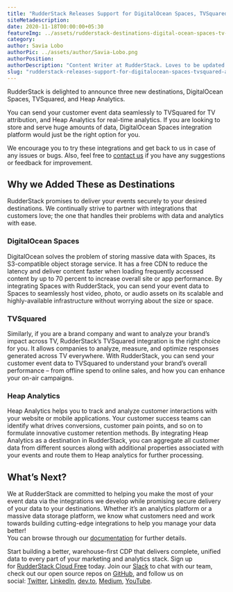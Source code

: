 ```yaml
---
title: "RudderStack Releases Support for DigitalOcean Spaces, TVSquared, and Heap.io"
siteMetadescription:
date: 2020-11-18T00:00:00+05:30
featureImg: ../assets/rudderstack-destinations-digital-ocean-spaces-tv-squared-heap.jpg
category: 
author: Savia Lobo
authorPic: ../assets/author/Savia-Lobo.png
authorPosition: 
authorDescription: "Content Writer at RudderStack. Loves to be updated with the tech happenings around the globe. Loves singing and composing songs. Believes in putting the art in smart."
slug: "rudderstack-releases-support-for-digitalocean-spaces-tvsquared-and-heap-io"
---
```

RudderStack is delighted to announce three new destinations, DigitalOcean Spaces, TVSquared, and Heap Analytics.  
  
You can send your customer event data seamlessly to TVSquared for TV attribution, and Heap Analytics for real-time analytics. If you are looking to store and serve huge amounts of data, DigitalOcean Spaces integration platform would just be the right option for you.  
  
We encourage you to try these integrations and get back to us in case of any issues or bugs. Also, feel free to [contact us](mailto:contact@rudderstack.com) if you have any suggestions or feedback for improvement.

Why we Added These as Destinations
----------------------------------

RudderStack promises to deliver your events securely to your desired destinations. We continually strive to partner with integrations that customers love; the one that handles their problems with data and analytics with ease. 

### DigitalOcean Spaces

DigitalOcean solves the problem of storing massive data with Spaces, its S3-compatible object storage service. It has a free CDN to reduce the latency and deliver content faster when loading frequently accessed content by up to 70 percent to increase overall site or app performance. By integrating Spaces with RudderStack, you can send your event data to Spaces to seamlessly host video, photo, or audio assets on its scalable and highly-available infrastructure without worrying about the size or space.

### TVSquared

Similarly, if you are a brand company and want to analyze your brand’s impact across TV, RudderStack’s TVSquared integration is the right choice for you. It allows companies to analyze, measure, and optimize responses generated across TV everywhere. With RudderStack, you can send your customer event data to TVSquared to understand your brand’s overall performance – from offline spend to online sales, and how you can enhance your on-air campaigns. 

### Heap Analytics

Heap Analytics helps you to track and analyze customer interactions with your website or mobile applications. Your customer success teams can identify what drives conversions, customer pain points, and so on to formulate innovative customer retention methods. By integrating Heap Analytics as a destination in RudderStack, you can aggregate all customer data from different sources along with additional properties associated with your events and route them to Heap analytics for further processing.

What’s Next?
------------

We at RudderStack are committed to helping you make the most of your event data via the integrations we develop while promising secure delivery of your data to your destinations. Whether it’s an analytics platform or a massive data storage platform, we know what customers need and work towards building cutting-edge integrations to help you manage your data better!  
You can browse through our [documentation](https://docs.rudderstack.com/destinations) for further details.

Start building a better, warehouse-first CDP that delivers complete, unified data to every part of your marketing and analytics stack. Sign up for [RudderStack Cloud Free](https://app.rudderlabs.com/signup?type=freetrial) today. Join our [Slack](https://resources.rudderstack.com/join-rudderstack-slack) to chat with our team, check out our open source repos on [GitHub](https://github.com/rudderlabs), and follow us on social: [Twitter](https://twitter.com/RudderStack), [LinkedIn](https://www.linkedin.com/company/rudderlabs/), [dev.to](https://dev.to/rudderstack), [Medium](https://rudderstack.medium.com/), [YouTube](https://www.youtube.com/channel/UCgV-B77bV_-LOmKYHw8jvBw).